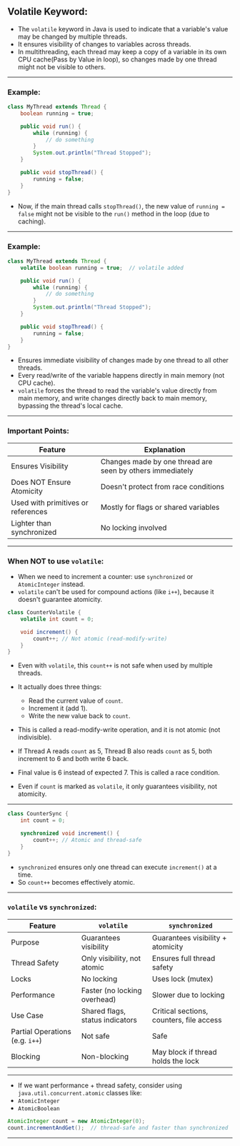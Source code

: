 ## **Volatile Keyword:**

- The `volatile` keyword in Java is used to indicate that a variable's value may be changed by multiple threads.
- It ensures visibility of changes to variables across threads.
- In multithreading, each thread may keep a copy of a variable in its own CPU cache(Pass by Value in loop), so changes made by one thread might not be visible to others.

---

### **Example:**

```java
class MyThread extends Thread {
    boolean running = true;

    public void run() {
        while (running) {
            // do something
        }
        System.out.println("Thread Stopped");
    }

    public void stopThread() {
        running = false;
    }
}
```

- Now, if the main thread calls `stopThread()`, the new value of `running = false` might not be visible to the `run()` method in the loop (due to caching).

---

### **Example:**

```java
class MyThread extends Thread {
    volatile boolean running = true;  // volatile added

    public void run() {
        while (running) {
            // do something
        }
        System.out.println("Thread Stopped");
    }

    public void stopThread() {
        running = false;
    }
}
```

- Ensures immediate visibility of changes made by one thread to all other threads.
- Every read/write of the variable happens directly in main memory (not CPU cache).
- `volatile` forces the thread to read the variable's value directly from main memory, and write changes directly back to main memory, bypassing the thread's local cache.

---

### **Important Points:**

| Feature                                | Explanation                                               |
| -------------------------------------- | --------------------------------------------------------- |
| Ensures Visibility                | Changes made by one thread are seen by others immediately |
| Does NOT Ensure Atomicity        | Doesn't protect from race conditions                      |
| Used with primitives or references | Mostly for flags or shared variables                      |
| Lighter than synchronized          | No locking involved                                       |

---

### **When NOT to use `volatile`:**

- When we need to increment a counter: use `synchronized` or `AtomicInteger` instead.
- `volatile` can't be used for compound actions (like `i++`), because it doesn't guarantee atomicity.

```java
class CounterVolatile {
    volatile int count = 0;

    void increment() {
        count++; // Not atomic (read-modify-write)
    }
}
```

- Even with `volatile`, this `count++` is not safe when used by multiple threads.
- It actually does three things:
    - Read the current value of `count`.
    - Increment it (add 1).
    - Write the new value back to `count`.
- This is called a read-modify-write operation, and it is not atomic (not indivisible).

- If Thread A reads `count` as 5, Thread B also reads `count` as 5, both increment to 6 and both write 6 back.
- Final value is 6 instead of expected 7. This is called a race condition.
- Even if `count` is marked as `volatile`, it only guarantees visibility, not atomicity.

---

```java
class CounterSync {
    int count = 0;

    synchronized void increment() {
        count++; // Atomic and thread-safe
    }
}
```

- `synchronized` ensures only one thread can execute `increment()` at a time.
- So `count++` becomes effectively atomic.

---

### **`volatile` vs `synchronized`:**

| Feature                             | `volatile`                      | `synchronized`                           |
| ----------------------------------- | ------------------------------- | ---------------------------------------- |
| Purpose                        | Guarantees visibility       | Guarantees visibility + atomicity    |
| Thread Safety                   | Only visibility, not atomic | Ensures full thread safety               |
| Locks                           | No locking                   | Uses lock (mutex)                      |
| Performance                     | Faster (no locking overhead)    | Slower due to locking                    |
| Use Case                        | Shared flags, status indicators | Critical sections, counters, file access |
| Partial Operations (e.g. `i++`) | Not safe                      | Safe                                   |
| Blocking                        | Non-blocking                    | May block if thread holds the lock       |

---

- If we want performance + thread safety, consider using `java.util.concurrent.atomic` classes like:
- `AtomicInteger`
- `AtomicBoolean`

```java
AtomicInteger count = new AtomicInteger(0);
count.incrementAndGet();  // thread-safe and faster than synchronized
```
---